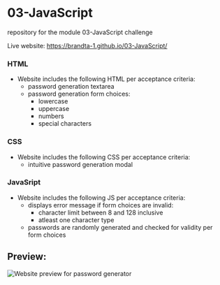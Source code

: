 # 03-JavaScript
repository for the module 03-JavaScript challenge

Live website: https://brandta-1.github.io/03-JavaScript/

### HTML
* Website includes the following HTML per acceptance criteria:
    * password generation textarea
    * password generation form choices:
        * lowercase
        * uppercase
        * numbers
        * special characters

### CSS
* Website includes the following CSS per acceptance criteria:
    * intuitive password generation modal

### JavaSript
* Website includes the following JS per acceptance criteria:
    * displays error message if form choices are invalid:
        * character limit between 8 and 128 inclusive
        * atleast one character type
    * passwords are randomly generated and checked for validity per form choices

## Preview:
![Website preview for password generator](https://user-images.githubusercontent.com/116298512/218609771-8330ff50-7ac7-4212-af15-e2c55d8f0f89.png)